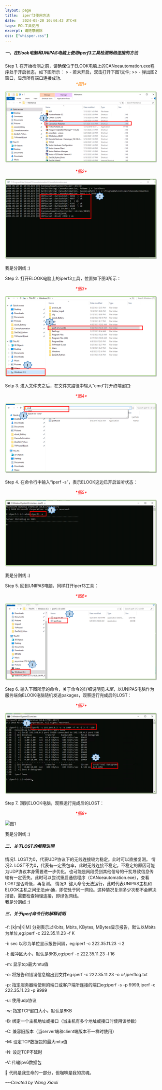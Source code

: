 ```yaml
---
layout: page
title:  iperf3使用方法
date:   2024-05-20 10:44:42 UTC+8
tags: EOL工具使用
excerpt: 请随意删除
css: ["whisper.css"]
---
```


<h5 class="title1">一、在Elook电脑和UNIPAS电脑上使用iperf3工具检测网络连接的方法</h5>
<!-- ============分割线分割线111=========== -->
Step 1.  在开始检测之前，请确保位于ELOOK电脑上的CANoeautomation.exe程序处于开启状态，如下图所示：
> - 若未开启，双击打开下图1文件;
>> - 弹出图2窗口，显示所有端口连接成功.

<div class="centered-italic" style="text-align： center; font-style: italic; color: #FF8000;">
*图1*
</div>

![图1](./iperf3/iperf_0.png "相对路径演示,下一级目录")

<!--...会写相对路径就行 -->
<style>
    .centered-italic {
        text-align: center;
        font-style: italic;
    }
</style>
<div class="centered-italic"><span style="color:red">
    *图2*
</div></span>

![图1](.\\iperf3\\iperf_01.png "相对路径演示,下一级目录")
<div class="divider">我是分割线 :)</div>

<!-- ============分割线分割线=========== -->
Step 2.  打开ELOOK电脑上的iperf3工具，位置如下图3所示：
<!--...会写相对路径就行 -->
<style>
    .centered-italic {
        text-align: center;
        font-style: italic;
    }
</style>
<div class="centered-italic"><span style="color:red">
    *图3*
</div></span>

![图1](.\\iperf3\\iperf_1.png "相对路径演示,下一级目录")

Setp 3. 进入文件夹之后，在文件夹路径中输入“cmd”打开终端窗口:
<style>
    .centered-italic {
        text-align: center;
        font-style: italic;
    }
</style>
<div class="centered-italic"><span style="color:red">
    *图4*
</div></span>

![图1](.\\iperf3\\iperf_2.png "相对路径演示,下一级目录")

Step 4. 在命令行中输入“iperf -s”，表示ELOOK这边已开启监听状态：
<style>
    .centered-italic {
        text-align: center;
        font-style: italic;
    }
</style>
<div class="centered-italic"><span style="color:red">
    *图5*
</div></span>

![图1](.\\iperf3\\iperf_3.png "相对路径演示,下一级目录")
<div class="divider">我是分割线 :)</div>

<!-- ============分割线分割线=========== -->
Step 5. 回到UNIPAS电脑，同样打开iperf3工具：
<style>
    .centered-italic {
        text-align: center;
        font-style: italic;
    }
</style>
<div class="centered-italic"><span style="color:red">
    *图6*
</div></span>

![图1](.\\iperf3\\iperf_4.png "相对路径演示,下一级目录")

Step 6. 输入下图所示的命令，关于命令的详细说明见*末尾*，以UNIPAS电脑作为服务端向ELOOK电脑随机发送pakages，观察运行完成后的LOST：
<style>
    .centered-italic {
        text-align: center;
        font-style: italic;
    }
</style>
<div class="centered-italic"><span style="color:red">
    *图7*
</div></span>

![图1](.\\iperf3\\iperf_5.png "相对路径演示,下一级目录")

Step 7. 回到ELOOK电脑，观察运行完成后的LOST：
<style>
    .centered-italic {
        text-align: center;
        font-style: italic;
    }
</style>
<div class="centered-italic"><span style="color:red">
    *图8*
</div></span>

![图1](.\\iperf3\\iperf_6.png "相对路径演示,下一级目录")

<div class="divider">我是分割线 :)</div>
<!-- ============分割线分割线=========== -->
<h5 class="title1">二、关于LOST的解释说明</h5>
<!-- ============分割线分割线111=========== -->
情况1. LOST为0，代表UDP协议下的无线连接较为稳定。此时可以直接复测。
情况2. LOST不为0，代表有一定丢包率，此时无线连接不稳定。不稳定的原因可能为UDP协议本身需要进一步优化，也可能是网段受到其他信号的干扰导致信息传输有一定丢失。此时可以尝试重启通信程序（CANoeautomation.exe），查看LOST是否降低，再复测。
情况3. 键入命令无法运行，此时代表UNIPAS主机和ELOOK主机之间无法pin通，即使处于同一网段。这种情况复测多少次都不会解决报错，需要检查物理连接，即绿色网线。

<div class="divider">我是分割线 :)</div>
<!-- ============分割线分割线=========== -->
<h5 class="title1">三、关于iperf命令行的解释说明</h5>
<p>-f: [k|m|K|M] 分别表示以Kbits, Mbits, KBytes, MBytes显示报告，默认以Mbits为单位,eg:iperf -c 222.35.11.23 -f K</p>
<p>-i: sec 以秒为单位显示报告间隔，eg:iperf -c 222.35.11.23 -i 2</p>
<p>-l: 缓冲区大小，默认是8KB,eg:iperf -c 222.35.11.23 -l 16</p>
<p>-m: 显示tcp最大mtu值</p>
<p>-o: 将报告和错误信息输出到文件eg:iperf -c 222.35.11.23 -o c:\iperflog.txt</p>
<p>-p: 指定服务器端使用的端口或客户端所连接的端口eg:iperf -s -p 9999;iperf -c 222.35.11.23 -p 9999</p>
<p>-u: 使用udp协议</p>
<p>-w: 指定TCP窗口大小，默认是8KB</p>
<p>-B: 绑定一个主机地址或接口（当主机有多个地址或接口时使用该参数）</p>
<p>-C: 兼容旧版本（当server端和client端版本不一样时使用）</p>
<p>-M: 设定TCP数据包的最大mtu值</p>
<p>-N: 设定TCP不延时</p>
<p>-V: 传输ipv6数据包</p>

<div class="divider"></div>

<p class="s-footer">🍍</a> 代码是我生命的一部分，但咖啡是我的灵魂。</p>

*---Created by Wang Xiaoli*
<!-- <p>请随意删除。 feel free to delete this page. add by wangxiaoli</p> -->
